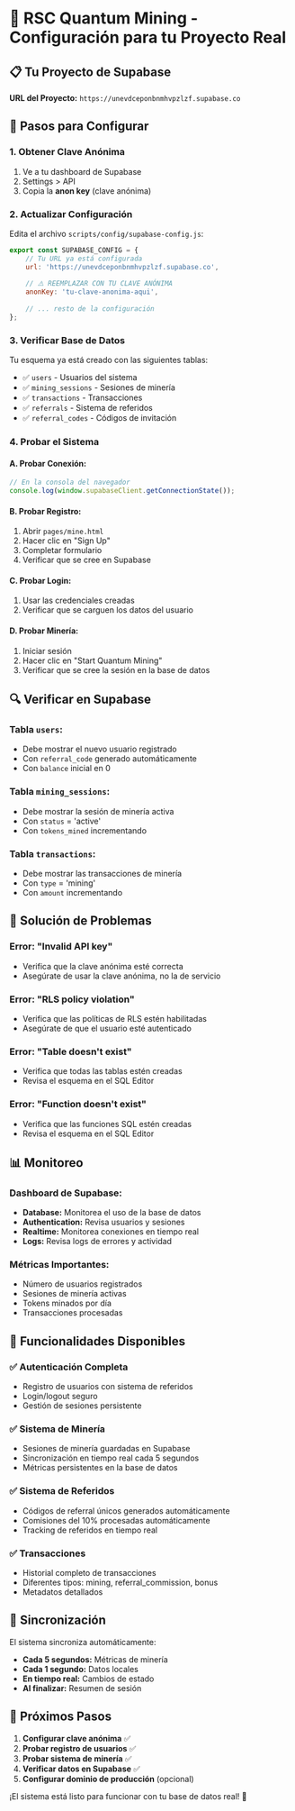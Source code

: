 # 🚀 RSC Quantum Mining - Configuración para tu Proyecto Real

## 📋 Tu Proyecto de Supabase

**URL del Proyecto:** `https://unevdceponbnmhvpzlzf.supabase.co`

## 🔧 Pasos para Configurar

### 1. **Obtener Clave Anónima**
1. Ve a tu dashboard de Supabase
2. Settings > API
3. Copia la **anon key** (clave anónima)

### 2. **Actualizar Configuración**
Edita el archivo `scripts/config/supabase-config.js`:

```javascript
export const SUPABASE_CONFIG = {
    // Tu URL ya está configurada
    url: 'https://unevdceponbnmhvpzlzf.supabase.co',
    
    // ⚠️ REEMPLAZAR CON TU CLAVE ANÓNIMA
    anonKey: 'tu-clave-anonima-aqui',
    
    // ... resto de la configuración
};
```

### 3. **Verificar Base de Datos**
Tu esquema ya está creado con las siguientes tablas:
- ✅ `users` - Usuarios del sistema
- ✅ `mining_sessions` - Sesiones de minería
- ✅ `transactions` - Transacciones
- ✅ `referrals` - Sistema de referidos
- ✅ `referral_codes` - Códigos de invitación

### 4. **Probar el Sistema**

#### **A. Probar Conexión:**
```javascript
// En la consola del navegador
console.log(window.supabaseClient.getConnectionState());
```

#### **B. Probar Registro:**
1. Abrir `pages/mine.html`
2. Hacer clic en "Sign Up"
3. Completar formulario
4. Verificar que se cree en Supabase

#### **C. Probar Login:**
1. Usar las credenciales creadas
2. Verificar que se carguen los datos del usuario

#### **D. Probar Minería:**
1. Iniciar sesión
2. Hacer clic en "Start Quantum Mining"
3. Verificar que se cree la sesión en la base de datos

## 🔍 Verificar en Supabase

### **Tabla `users`:**
- Debe mostrar el nuevo usuario registrado
- Con `referral_code` generado automáticamente
- Con `balance` inicial en 0

### **Tabla `mining_sessions`:**
- Debe mostrar la sesión de minería activa
- Con `status` = 'active'
- Con `tokens_mined` incrementando

### **Tabla `transactions`:**
- Debe mostrar las transacciones de minería
- Con `type` = 'mining'
- Con `amount` incrementando

## 🚨 Solución de Problemas

### **Error: "Invalid API key"**
- Verifica que la clave anónima esté correcta
- Asegúrate de usar la clave anónima, no la de servicio

### **Error: "RLS policy violation"**
- Verifica que las políticas de RLS estén habilitadas
- Asegúrate de que el usuario esté autenticado

### **Error: "Table doesn't exist"**
- Verifica que todas las tablas estén creadas
- Revisa el esquema en el SQL Editor

### **Error: "Function doesn't exist"**
- Verifica que las funciones SQL estén creadas
- Revisa el esquema en el SQL Editor

## 📊 Monitoreo

### **Dashboard de Supabase:**
- **Database:** Monitorea el uso de la base de datos
- **Authentication:** Revisa usuarios y sesiones
- **Realtime:** Monitorea conexiones en tiempo real
- **Logs:** Revisa logs de errores y actividad

### **Métricas Importantes:**
- Número de usuarios registrados
- Sesiones de minería activas
- Tokens minados por día
- Transacciones procesadas

## 🎯 Funcionalidades Disponibles

### ✅ **Autenticación Completa**
- Registro de usuarios con sistema de referidos
- Login/logout seguro
- Gestión de sesiones persistente

### ✅ **Sistema de Minería**
- Sesiones de minería guardadas en Supabase
- Sincronización en tiempo real cada 5 segundos
- Métricas persistentes en la base de datos

### ✅ **Sistema de Referidos**
- Códigos de referral únicos generados automáticamente
- Comisiones del 10% procesadas automáticamente
- Tracking de referidos en tiempo real

### ✅ **Transacciones**
- Historial completo de transacciones
- Diferentes tipos: mining, referral_commission, bonus
- Metadatos detallados

## 🔄 Sincronización

El sistema sincroniza automáticamente:
- **Cada 5 segundos:** Métricas de minería
- **Cada 1 segundo:** Datos locales
- **En tiempo real:** Cambios de estado
- **Al finalizar:** Resumen de sesión

## 🚀 Próximos Pasos

1. **Configurar clave anónima** ✅
2. **Probar registro de usuarios** ✅
3. **Probar sistema de minería** ✅
4. **Verificar datos en Supabase** ✅
5. **Configurar dominio de producción** (opcional)

¡El sistema está listo para funcionar con tu base de datos real! 🚀
